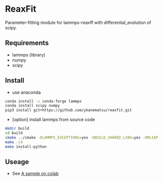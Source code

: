 # ReaxFit
Parameter-fitting module for lammps-reaxff with differential_evolution of scipy.
## Requirements
- lammps (library)
- numpy
- scipy
## Install
- use anaconda
```sh
conda install -c conda-forge lammps
conda install scipy numpy
pip3 install git+https://github.com/ykanematsu/reaxfit.git
```
- [option] install lammps from source code
```sh
mkdir build
cd build
cmake ../cmake -DLAMMPS_EXCEPTIONS=yes -DBUILD_SHARED_LIBS=yes -DMLIAP_ENABLE_PYTHON=yes -DPKG_PYTHON=yes -DPKG_MANYBODY=yes -DPKG_REAXFF=yes -DPYTHON_EXECUTABLE:FILEPATH=`which python3`
make -j4
make install-python
```
## Useage 
- See [A sample on colab](https://colab.research.google.com/github/ykanematsu/reaxfit/blob/main/reaxfit_sample.ipynb)
